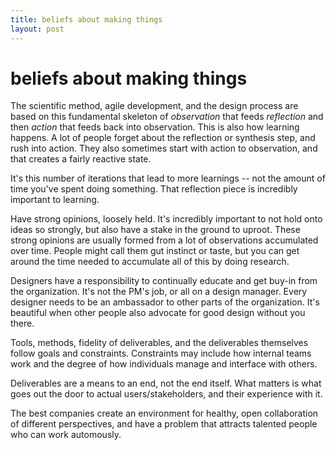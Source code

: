 ```yaml
---
title: beliefs about making things
layout: post
---
```

# beliefs about making things
The scientific method, agile development, and the design process are based on this fundamental skeleton of *observation* that feeds *reflection* and then *action* that feeds back into observation. This is also how learning happens. A lot of people forget about the reflection or synthesis step, and rush into action. They also sometimes start with action to observation, and that creates a fairly reactive state.

It's this number of iterations that lead to more learnings -- not the amount of time you've spent doing something. That reflection piece is incredibly important to learning.

Have strong opinions, loosely held. It's incredibly important to not hold onto ideas so strongly, but also have a stake in the ground to uproot. These strong opinions are usually formed from a lot of observations accumulated over time. People might call them gut instinct or taste, but you can get around the time needed to accumulate all of this by doing research.

Designers have a responsibility to continually educate and get buy-in from the organization. It's not the PM's job, or all on a design manager. Every designer needs to be an ambassador to other parts of the organization. It's beautiful when other people also advocate for good design without you there.

Tools, methods, fidelity of deliverables, and the deliverables themselves follow goals and constraints. Constraints may include how internal teams work and the degree of how individuals manage and interface with others.

Deliverables are a means to an end, not the end itself. What matters is what goes out the door to actual users/stakeholders, and their experience with it.

The best companies create an environment for healthy, open collaboration of different perspectives, and have a problem that attracts talented people who can work automously.